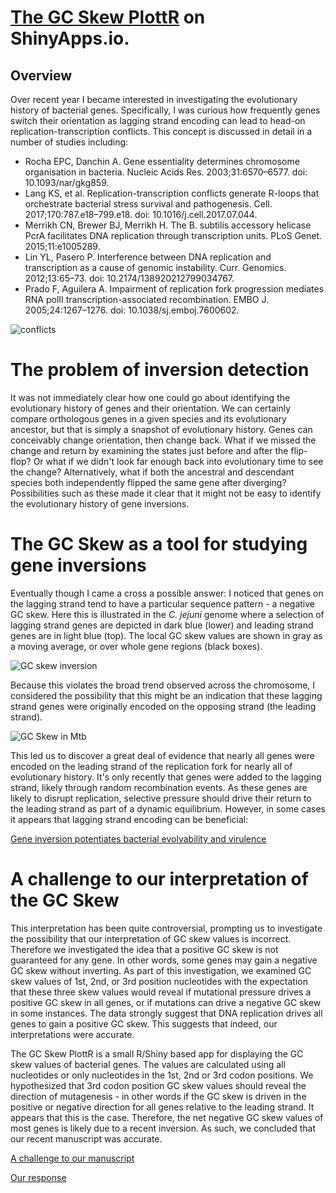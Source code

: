 # [The GC Skew PlottR](https://the1stmartian.shinyapps.io/NYCDA-Shiny/) on ShinyApps.io.

## Overview
Over recent year I became interested in investigating the evolutionary history of bacterial genes. Specifically, I was curious how frequently genes switch their orientation as lagging strand encoding can lead to head-on replication-transcription conflicts. This concept is discussed in detail in a number of studies including:

- Rocha EPC, Danchin A. Gene essentiality determines chromosome organisation in bacteria. Nucleic Acids Res. 2003;31:6570–6577. doi: 10.1093/nar/gkg859.
- Lang KS, et al. Replication-transcription conflicts generate R-loops that orchestrate bacterial stress survival and pathogenesis. Cell. 2017;170:787.e18–799.e18. doi: 10.1016/j.cell.2017.07.044.
- Merrikh CN, Brewer BJ, Merrikh H. The B. subtilis accessory helicase PcrA facilitates DNA replication through transcription units. PLoS Genet. 2015;11:e1005289.
- Lin YL, Pasero P. Interference between DNA replication and transcription as a cause of genomic instability. Curr. Genomics. 2012;13:65–73. doi: 10.2174/138920212799034767.
- Prado F, Aguilera A. Impairment of replication fork progression mediates RNA polII transcription-associated recombination. EMBO J. 2005;24:1267–1276. doi: 10.1038/sj.emboj.7600602.

![conflicts](https://github.com/The1stMartian/RShiny_GCskew/blob/master/www/conflicts.png)

# The problem of inversion detection

It was not immediately clear how one could go about identifying the evolutionary history of genes and their orientation. We can certainly compare orthologous genes in a given species and its evolutionary ancestor, but that is simply a snapshot of evolutionary history. Genes can conceivably change orientation, then change back. What if we missed the change and return by examining the states just before and after the flip-flop? Or what if we didn't look far enough back into evolutionary time to see the change? Alternatively, what if both the ancestral and descendant species both independently flipped the same gene after diverging? Possibilities such as these made it clear that it might not be easy to identify the evolutionary history of gene inversions. 

# The GC Skew as a tool for studying gene inversions

Eventually though I came a cross a possible answer: I noticed that genes on the lagging strand tend to have a particular sequence pattern - a negative GC skew. Here this is illustrated in the <i>C. jejuni</i> genome where a selection of lagging strand genes are depicted in dark blue (lower) and leading strand genes are in light blue (top). The local GC skew values are shown in gray as a moving average, or over whole gene regions (black boxes).   

![GC skew inversion](https://github.com/The1stMartian/NYCDA-Shiny/blob/master/www/GCskew.png)

Because this violates the broad trend observed across the chromosome, I considered the possibility that this might be an indication that these lagging strand genes were originally encoded on the opposing strand (the leading strand).

![GC Skew in Mtb](https://github.com/The1stMartian/RShiny_GCskew/blob/master/www/GCskewDiagram.png)

This led us to discover a great deal of evidence that nearly all genes were encoded on the leading strand of the replication fork for nearly all of evolutionary history. It's only recently that genes were added to the lagging strand, likely through random recombination events. As these genes are likely to disrupt replication, selective pressure should drive their return to the leading strand as part of a dynamic equilibrium. However, in some cases it appears that lagging strand encoding can be beneficial:

[Gene inversion potentiates bacterial evolvability and virulence](https://pubmed.ncbi.nlm.nih.gov/30405125/)

# A challenge to our interpretation of the GC Skew

This interpretation has been quite controversial, prompting us to investigate the possibility that our interpretation of GC skew values is incorrect. Therefore we investigated the idea that a positive GC skew is not guaranteed for any gene. In other words, some genes may gain a negative GC skew without inverting. As part of this investigation, we examined GC skew values of 1st, 2nd, or 3rd position nucleotides with the expectation that these three skew values would reveal if mutational pressure drives a positive GC skew in all genes, or if mutations can drive a negative GC skew in some instances. The data strongly suggest that DNA replication drives all genes to gain a positive GC skew. This suggests that indeed, our interpretations were accurate. 

The GC Skew PlottR is a small R/Shiny based app for displaying the GC skew values of bacterial genes. The values are calculated using all nucleotides or only nucleotides in the 1st, 2nd or 3rd codon positions. We hypothesized that 3rd codon position GC skew values should reveal the direction of mutagenesis - in other words if the GC skew is driven in the positive or negative direction for all genes relative to the leading strand. It appears that this is the case. Therefore, the net negative GC skew values of most genes is likely due to a recent inversion. As such, we concluded that our recent manuscript was accurate. 

[A challenge to our manuscript](https://www.biorxiv.org/content/10.1101/2020.01.14.906818v1)

[Our response](https://www.biorxiv.org/content/10.1101/2020.05.26.117366v2.full.pdf)
